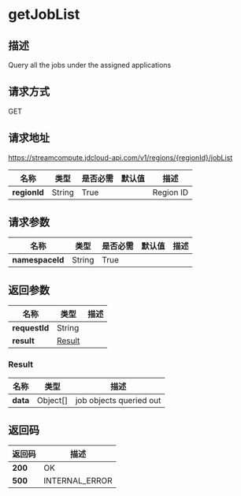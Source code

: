 # getJobList


## 描述
Query all the jobs under the assigned applications

## 请求方式
GET

## 请求地址
https://streamcompute.jdcloud-api.com/v1/regions/{regionId}/jobList

|名称|类型|是否必需|默认值|描述|
|---|---|---|---|---|
|**regionId**|String|True||Region ID|

## 请求参数
|名称|类型|是否必需|默认值|描述|
|---|---|---|---|---|
|**namespaceId**|String|True|||


## 返回参数
|名称|类型|描述|
|---|---|---|
|**requestId**|String||
|**result**|[Result](##Result)||


### <a name="Result">Result</a>
|名称|类型|描述|
|---|---|---|
|**data**|Object[]|job objects queried out|

## 返回码
|返回码|描述|
|---|---|
|**200**|OK|
|**500**|INTERNAL_ERROR|

